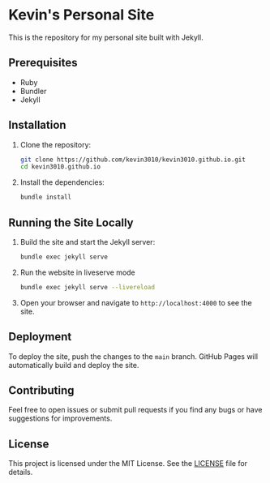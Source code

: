 # Kevin's Personal Site

This is the repository for my personal site built with Jekyll.

## Prerequisites

- Ruby
- Bundler
- Jekyll

## Installation

1. Clone the repository:

    ```bash
    git clone https://github.com/kevin3010/kevin3010.github.io.git
    cd kevin3010.github.io
    ```

2. Install the dependencies:

    ```bash
    bundle install
    ```

## Running the Site Locally

1. Build the site and start the Jekyll server:

    ```bash
    bundle exec jekyll serve
    ```

2. Run the website in liveserve mode 

    ```bash
    bundle exec jekyll serve --livereload
    ```

3. Open your browser and navigate to `http://localhost:4000` to see the site.

## Deployment

To deploy the site, push the changes to the `main` branch. GitHub Pages will automatically build and deploy the site.

## Contributing

Feel free to open issues or submit pull requests if you find any bugs or have suggestions for improvements.

## License

This project is licensed under the MIT License. See the [LICENSE](LICENSE) file for details.